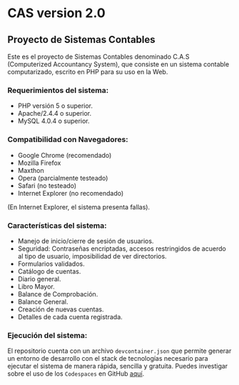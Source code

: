 CAS version 2.0
=====

## Proyecto de Sistemas Contables

Este es el proyecto de Sistemas Contables denominado C.A.S (Computerized Accountancy System), que consiste en un sistema
contable computarizado, escrito en PHP para su uso en la Web.


### Requerimientos del sistema:

* PHP versión 5 o superior.
* Apache/2.4.4 o superior.
* MySQL 4.0.4 o superior.


### Compatibilidad con Navegadores:

* Google Chrome (recomendado)
* Mozilla Firefox
* Maxthon
* Opera (parcialmente testeado)
* Safari (no testeado)
* Internet Explorer (no recomendado)

(En Internet Explorer, el sistema presenta fallas).


### Características del sistema:

* Manejo de inicio/cierre de sesión de usuarios.
* Seguridad: Contraseñas encriptadas, accesos restringidos de acuerdo al tipo de usuario, imposibilidad de ver 
  directorios.
* Formularios validados.
* Catálogo de cuentas.
* Diario general.
* Libro Mayor.
* Balance de Comprobación.
* Balance General.
* Creación de nuevas cuentas.
* Detalles de cada cuenta registrada.

### Ejecución del sistema:

El repositorio cuenta con un archivo `devcontainer.json` que permite generar un entorno de desarrollo con el stack de tecnologías necesario para ejecutar el sistema de manera rápida, sencilla y gratuita. Puedes investigar sobre el uso de los `Codespaces` en GitHub [aquí](https://github.com/features/codespaces).

